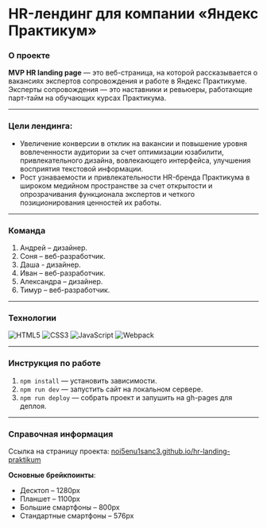 # HR-лендинг для компании «Яндекс Практикум»

### О проекте 
**MVP HR landing page** — это веб-страница, на которой рассказывается о вакансиях экспертов сопровождения и работе в Яндекс Практикуме. Эксперты сопровождения — это наставники и ревьюеры, работающие парт-тайм на обучающих курсах Практикума.

---

### Цели лендинга:
- Увеличение конверсии в отклик на вакансии и повышение уровня вовлеченности аудитории за счет оптимизации юзабилити, привлекательного дизайна, вовлекающего интерфейса, улучшения восприятия текстовой информации.
- Рост узнаваемости и привлекательности HR-бренда Практикума в широком медийном пространстве за счет открытости и опрозрачивания функционала экспертов и четкого позиционирования ценностей их работы.

---

### Команда
1. Андрей – дизайнер.
2. Соня – веб-разработчик.
3. Даша - дизайнер.
4. Иван – веб-разработчик.
5. Александра – дизайнер.
6. Тимур – веб-разработчик.

---

### Технологии
![HTML5](https://img.shields.io/badge/html5-%23E34F26.svg?style=for-the-badge&logo=html5&logoColor=white)
![CSS3](https://img.shields.io/badge/css3-%231572B6.svg?style=for-the-badge&logo=css3&logoColor=white)
![JavaScript](https://img.shields.io/badge/javascript-%23323330.svg?style=for-the-badge&logo=javascript&logoColor=%23F7DF1E)
![Webpack](https://img.shields.io/badge/webpack-%238DD6F9.svg?style=for-the-badge&logo=webpack&logoColor=black)

---

### Инструкция по работе
1. `npm install` — установить зависимости.
2. `npm run dev` — запустить сайт на локальном сервере.
3. `npm run deploy` — собрать проект и запушить на gh-pages для деплоя.

---
### Справочная информация

Ссылка на страницу проекта: [noi5enu1sanc3.github.io/hr-landing-praktikum](https://noi5enu1sanc3.github.io/hr-landing-praktikum)

**Основные брейкпоинты**:
- Десктоп – 1280px
- Планшет – 1100px
- Большие смартфоны – 800px
- Стандартные смартфоны – 576px



